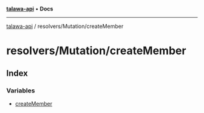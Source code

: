 [**talawa-api**](../../../README.md) • **Docs**

***

[talawa-api](../../../modules.md) / resolvers/Mutation/createMember

# resolvers/Mutation/createMember

## Index

### Variables

- [createMember](variables/createMember.md)
